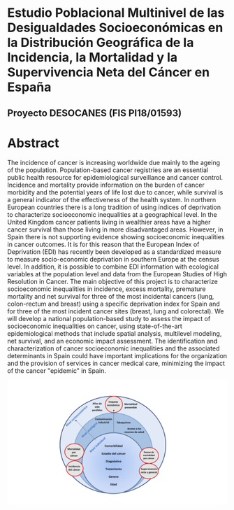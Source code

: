 # Estudio Poblacional Multinivel de las Desigualdades Socioeconómicas en la Distribución Geográfica de la Incidencia, la Mortalidad y la Supervivencia Neta del Cáncer en España  

## Proyecto DESOCANES (FIS PI18/01593)

# Abstract
The incidence of cancer is increasing worldwide due mainly to the ageing of the population. Population-based cancer registries are an essential public health resource for epidemiological surveillance and cancer control. Incidence and mortality provide information on the burden of cancer morbidity and the potential years of life lost due to cancer, while survival is a general indicator of the effectiveness of the health system. In northern European countries there is a long tradition of using indices of deprivation to characterize socioeconomic inequalities at a geographical level. In the United Kingdom cancer patients living in wealthier areas have a higher cancer survival than those living in more disadvantaged areas. However, in Spain there is not supporting evidence showing socioeconomic inequalities in cancer outcomes. It is for this reason that the European Index of Deprivation (EDI) has recently been developed as a standardized measure to measure socio-economic deprivation in southern Europe at the census level. In addition, it is possible to combine EDI information with ecological variables at the population level and data from the European Studies of High Resolution in Cancer. The main objective of this project is to characterize socioeconomic inequalities in incidence, excess mortality, premature mortality and net survival for three of the most incidental cancers (lung, colon-rectum and breast) using a specific deprivation index for Spain and for three of the most incident cancer sites (breast, lung and colorectal). We will develop a national population-based study to assess the impact of socioeconomic inequalities on cancer, using state-of-the-art epidemiological methods that include spatial analysis, multilevel modeling, net survival, and an economic impact assessment. The identification and characterization of cancer socioeconomic inequalities and the associated determinants in Spain could have important implications for the organization and the provision of services in cancer medical care, minimizing the impact of the cancer "epidemic" in Spain.

![Figure Link](https://github.com/migariane/DESOCANES/blob/master/objectives.png)    
